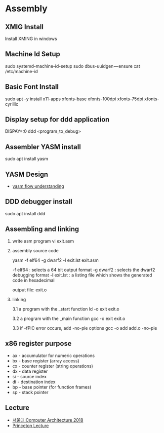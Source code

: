 # Assembly

## XMIG Install
Install XMING in windows

## Machine Id Setup
sudo systemd-machine-id-setup
sudo dbus-uuidgen — ensure
cat /etc/machine-id

## Basic Font Install
sudo apt -y install x11-apps xfonts-base xfonts-100dpi xfonts-75dpi xfonts-cyrillic

## Display setup for ddd application
  DISPAY=:0 ddd <program_to_debug> 

## Assembler YASM install
sudo apt install yasm

## YASM Design
 - [yasm flow understanding](https://www.tortall.net/projects/yasm/reference/design/design.pdf)

## DDD debugger install
sudo apt install ddd

## Assembling and linking
1. write asm program
   vi exit.asm 
   
2. assembly source code 
 
    yasm -f elf64 -g dwarf2 -l exit.lst exit.asm 
   
    -f elf64 : selects a 64 bit output format
    -g dwarf2 : selects the dwarf2 debugging format
    -l exit.lst : a listing file which shows the generated code in hexadecimal
 
    output file: exit.o
    

3. linking 
    
   3.1 a program with the _start function 
    ld -o exit exit.o 

   3.2 a program with the _main function
    gcc -o exit exit.o 
 
   3.3 if -fPIC error occurs, add -no-pie options
    gcc -o add add.o -no-pie  

   
## x86 register purpose
 - ax - accumulator for numeric operations
 - bx - base register (array access)
 - cx - counter register (string operations)
 - dx - data register
 - si - source index
 - di - destination index 
 - bp - base pointer (for function frames)
 - sp - stack pointer

## Lecture 
 - [서울대 Computer Architecture 2018](http://csl.snu.ac.kr/courses/4190.308/2018-2/)
 - [Princeton Lecture](http://www.cs.princeton.edu/courses/archive/spr17/cos217/lectures/13_Assembly1.pdf)   
  
 
